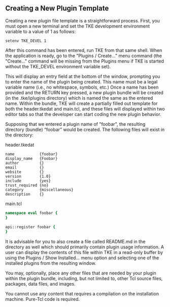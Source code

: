 ## Creating a New Plugin Template

Creating a new plugin file template is a straightforward process.  First, you must open a new terminal and set the TKE development environment variable to a value of 1 as follows:

`setenv TKE_DEVEL 1`

After this command has been entered, run TKE from that same shell.  When the application is ready, go to the "Plugins / Create..." menu command (the "Create..." command will be missing from the Plugins menu if TKE is started without the TKE\_DEVEL environment variable set).

This will display an entry field at the bottom of the window, prompting you to enter the name of the plugin being created.  This name must be a legal variable name (i.e., no whitespace, symbols, etc.)  Once a name has been provided and the RETURN key pressed, a new plugin bundle will be created (in the .tke/iplugins directory) which is named the same as the entered name.  Within the bundle, TKE will create a partially filled out template for both the header.tkedat and main.tcl, and these files will displayed within two editor tabs so that the developer can start coding the new plugin behavior.

Supposing that we entered a plugin name of "foobar", the resulting directory (bundle) “foobar” would be created.  The following files will exist in the directory:

header.tkedat

	name           {foobar}
	display_name   {Foobar}
	author         {}
	email          {}
	website        {}
	version        {1.0}
	include        {yes}
	trust_required {no}
	category       {miscellaneous}
	description    {}

main.tcl

```Tcl
namespace eval foobar {
}
	
api::register foobar {
}
```

It is advisable for you to also create a file called README.md in the directory as well which should primarily contain plugin usage information. A user can display the contents of this file within TKE in a read-only buffer by using the Plugins / Show Installed… menu option and selecting one of the installed plugins from the resulting window.

You may, optionally, place any other files that are needed by your plugin within the plugin bundle, including, but not limited to, other Tcl source files, packages, data files, and images.

You cannot use any content that requires a compilation on the installation machine.  Pure-Tcl code is required.